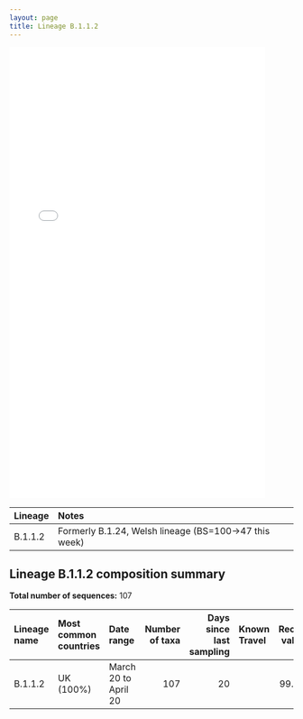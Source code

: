 ```yaml
---
layout: page
title: Lineage B.1.1.2
---
```




<embed src="../assets/images/B.1.1.2.pdf" type="application/pdf" width="90%" height="800px" />


| Lineage | Notes |
|:-----|:-----|
| B.1.1.2 | Formerly B.1.24, Welsh lineage (BS=100->47 this week) |

<h2>Lineage B.1.1.2 composition summary </h2>

<strong>Total number of sequences:</strong> 107

| Lineage name | Most common countries | Date range | Number of taxa |  Days since last sampling | Known Travel | Recall value |
|:-----|:-----|:-------|-------:|-------:|:---------|--------:|
| B.1.1.2 | UK (100%) | March 20 to April 20 | 107 | 20 |  | 99.07 |
